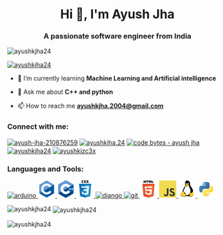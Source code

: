 <h1 align="center">Hi 👋, I'm Ayush Jha</h1>
<h3 align="center">A passionate software engineer from India</h3>

<p align="left"> <img src="https://komarev.com/ghpvc/?username=ayushkjha24&label=Profile%20views&color=0e75b6&style=flat" alt="ayushkjha24" /> </p>

<p align="left"> <a href="https://github.com/ryo-ma/github-profile-trophy"><img src="https://github-profile-trophy.vercel.app/?username=ayushkjha24" alt="ayushkjha24" /></a> </p>

- 🌱 I’m currently learning **Machine Learning and Artificial intelligence**

- 💬 Ask me about **C++ and python**

- 📫 How to reach me **ayushkjha.2004@gmail.com**

<h3 align="left">Connect with me:</h3>
<p align="left">
<a href="https://linkedin.com/in/ayush-jha-210876259" target="blank"><img align="center" src="https://raw.githubusercontent.com/rahuldkjain/github-profile-readme-generator/master/src/images/icons/Social/linked-in-alt.svg" alt="ayush-jha-210876259" height="30" width="40" /></a>
<a href="https://instagram.com/ayushkjha.24" target="blank"><img align="center" src="https://raw.githubusercontent.com/rahuldkjain/github-profile-readme-generator/master/src/images/icons/Social/instagram.svg" alt="ayushkjha.24" height="30" width="40" /></a>
<a href="https://www.youtube.com/c/code bytes - ayush jha" target="blank"><img align="center" src="https://raw.githubusercontent.com/rahuldkjain/github-profile-readme-generator/master/src/images/icons/Social/youtube.svg" alt="code bytes - ayush jha" height="30" width="40" /></a>
<a href="https://www.leetcode.com/ayushkjha24" target="blank"><img align="center" src="https://raw.githubusercontent.com/rahuldkjain/github-profile-readme-generator/master/src/images/icons/Social/leet-code.svg" alt="ayushkjha24" height="30" width="40" /></a>
<a href="https://auth.geeksforgeeks.org/user/ayushkjzc3x" target="blank"><img align="center" src="https://raw.githubusercontent.com/rahuldkjain/github-profile-readme-generator/master/src/images/icons/Social/geeks-for-geeks.svg" alt="ayushkjzc3x" height="30" width="40" /></a>
</p>

<h3 align="left">Languages and Tools:</h3>
<p align="left"> <a href="https://www.arduino.cc/" target="_blank" rel="noreferrer"> <img src="https://cdn.worldvectorlogo.com/logos/arduino-1.svg" alt="arduino" width="40" height="40"/> </a> <a href="https://www.cprogramming.com/" target="_blank" rel="noreferrer"> <img src="https://raw.githubusercontent.com/devicons/devicon/master/icons/c/c-original.svg" alt="c" width="40" height="40"/> </a> <a href="https://www.w3schools.com/cpp/" target="_blank" rel="noreferrer"> <img src="https://raw.githubusercontent.com/devicons/devicon/master/icons/cplusplus/cplusplus-original.svg" alt="cplusplus" width="40" height="40"/> </a> <a href="https://www.w3schools.com/css/" target="_blank" rel="noreferrer"> <img src="https://raw.githubusercontent.com/devicons/devicon/master/icons/css3/css3-original-wordmark.svg" alt="css3" width="40" height="40"/> </a> <a href="https://www.djangoproject.com/" target="_blank" rel="noreferrer"> <img src="https://cdn.worldvectorlogo.com/logos/django.svg" alt="django" width="40" height="40"/> </a> <a href="https://git-scm.com/" target="_blank" rel="noreferrer"> <img src="https://www.vectorlogo.zone/logos/git-scm/git-scm-icon.svg" alt="git" width="40" height="40"/> </a> <a href="https://www.w3.org/html/" target="_blank" rel="noreferrer"> <img src="https://raw.githubusercontent.com/devicons/devicon/master/icons/html5/html5-original-wordmark.svg" alt="html5" width="40" height="40"/> </a> <a href="https://developer.mozilla.org/en-US/docs/Web/JavaScript" target="_blank" rel="noreferrer"> <img src="https://raw.githubusercontent.com/devicons/devicon/master/icons/javascript/javascript-original.svg" alt="javascript" width="40" height="40"/> </a> <a href="https://www.linux.org/" target="_blank" rel="noreferrer"> <img src="https://raw.githubusercontent.com/devicons/devicon/master/icons/linux/linux-original.svg" alt="linux" width="40" height="40"/> </a> <a href="https://www.python.org" target="_blank" rel="noreferrer"> <img src="https://raw.githubusercontent.com/devicons/devicon/master/icons/python/python-original.svg" alt="python" width="40" height="40"/> </a> </p>

<p><img align="left" src="https://github-readme-stats.vercel.app/api/top-langs?username=ayushkjha24&show_icons=true&locale=en&layout=compact" alt="ayushkjha24" /></p>

<p>&nbsp;<img align="center" src="https://github-readme-stats.vercel.app/api?username=ayushkjha24&show_icons=true&locale=en" alt="ayushkjha24" /></p>

<p><img align="center" src="https://github-readme-streak-stats.herokuapp.com/?user=ayushkjha24&" alt="ayushkjha24" /></p>
